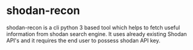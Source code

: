 # shodan-recon
shodan-recon is a cli python 3 based tool which helps to fetch useful information from shodan search engine. It uses already existing Shodan API's and it requires the end user to possess shodan API key.
